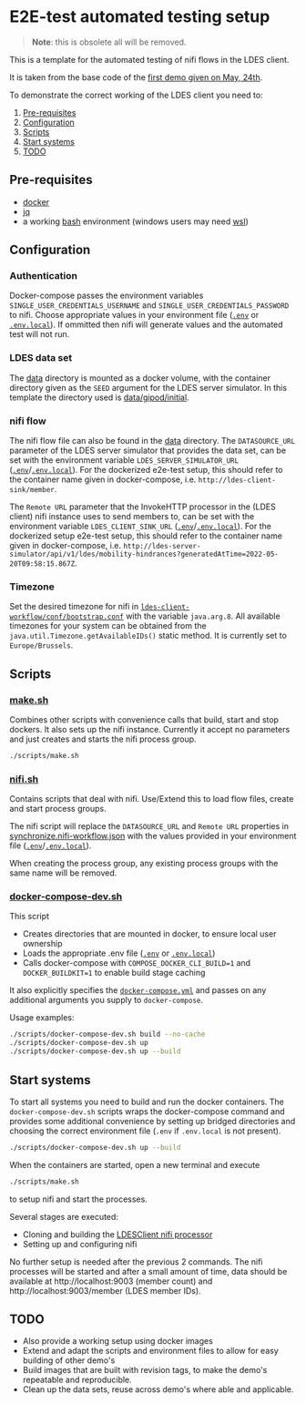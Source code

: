 # E2E-test automated testing setup

> **Note**: this is obsolete all will be removed.

This is a template for the automated testing of nifi flows in the LDES client.

It is taken from the base code of the [first demo given on May, 24th](../20220524.demo-1/README.md).

To demonstrate the correct working of the LDES client you need to:

1. [Pre-requisites](#pre-requisites)
2. [Configuration](#configuration)
3. [Scripts](#scripts)
4. [Start systems](#start-systems)
5. [TODO](#todo)

## Pre-requisites

- [docker](https://www.docker.com/)
- [jq](https://stedolan.github.io/jq/)
- a working [bash](https://www.gnu.org/software/bash/) environment (windows users may need [wsl](https://docs.microsoft.com/en-us/windows/wsl/install))

## Configuration

### Authentication

Docker-compose passes the environment variables `SINGLE_USER_CREDENTIALS_USERNAME` and `SINGLE_USER_CREDENTIALS_PASSWORD` to nifi. Choose appropriate values in your environment file ([`.env`](.env) or [`.env.local`](.env.local)). If ommitted then nifi will generate values and the automated test will not run.

### LDES data set

The [data](data) directory is mounted as a docker volume, with the container directory given as the `SEED` argument for the LDES server simulator. In this template the directory used is [data/gipod/initial](data/gipod/initial).

### nifi flow

The nifi flow file can also be found in the [data](data) directory.
The `DATASOURCE_URL` parameter of the LDES server simulator that provides the data set, can be set with the environment variable `LDES_SERVER_SIMULATOR_URL` ([`.env`](.env)/[`.env.local`](.env.local)). For the dockerized e2e-test setup, this should refer to the container name given in docker-compose, i.e. `http://ldes-client-sink/member`.

The `Remote URL` parameter that the InvokeHTTP processor in the (LDES client) nifi instance uses to send members to, can be set with the environment variable `LDES_CLIENT_SINK_URL` ([`.env`](.env)/[`.env.local`](.env.local)). For the dockerized setup e2e-test setup, this should refer to the container name given in docker-compose, i.e. `http://ldes-server-simulator/api/v1/ldes/mobility-hindrances?generatedAtTime=2022-05-20T09:58:15.867Z`.

### Timezone

Set the desired timezone for nifi in [`ldes-client-workflow/conf/bootstrap.conf`](ldes-client-workflow/conf/bootstrap.conf) with the variable `java.arg.8`. All available timezones for your system can be obtained from the `java.util.Timezone.getAvailableIDs()` static method. It is currently set to `Europe/Brussels`.

## Scripts

### [make.sh](./scripts/make.sh)

Combines other scripts with convenience calls that build, start and stop dockers. It also sets up the nifi instance.
Currently it accept no parameters and just creates and starts the nifi process group.

```bash
./scripts/make.sh
```

### [nifi.sh](./scripts/nifi.sh)

Contains scripts that deal with nifi. Use/Extend this to load flow files, create and start process groups.

The nifi script will replace the `DATASOURCE_URL` and `Remote URL` properties in [synchronize.nifi-workflow.json](./data/synchronize.nifi-workflow.json) with the values provided in your environment file ([`.env`](.env)/[`.env.local`](.env.local)).

When creating the process group, any existing process groups with the same name will be removed.

### [docker-compose-dev.sh](./scripts/docker-compose-dev.sh)

This script
- Creates directories that are mounted in docker, to ensure local user ownership
- Loads the appropriate .env file ([`.env`](.env) or [`.env.local`](.env.local))
- Calls docker-compose with `COMPOSE_DOCKER_CLI_BUILD=1` and `DOCKER_BUILDKIT=1` to enable build stage caching

It also explicitly specifies the [`docker-compose.yml`](docker-compose.yml) and passes on any additional arguments you supply to `docker-compose`.

Usage examples:
```bash
./scripts/docker-compose-dev.sh build --no-cache
./scripts/docker-compose-dev.sh up
./scripts/docker-compose-dev.sh up --build
```

## Start systems

To start all systems you need to build and run the docker containers.
The `docker-compose-dev.sh` scripts wraps the docker-compose command and provides some additional convenience by setting up bridged directories and choosing the correct environment file (`.env` if `.env.local` is not present).

```bash
./scripts/docker-compose-dev.sh up --build
```

When the containers are started, open a new terminal and execute
```bash
./scripts/make.sh
```
to setup nifi and start the processes.

Several stages are executed:
- Cloning and building the [LDESClient nifi processor](https://github.com/Informatievlaanderen/VSDS-LDESClient-nifiProcessor.git)
- Setting up and configuring nifi

No further setup is needed after the previous 2 commands. The nifi processes will be started and after a small amount of time, data should be available at http://localhost:9003 (member count) and http://localhost:9003/member (LDES member IDs).

## TODO
- Also provide a working setup using docker images
- Extend and adapt the scripts and environment files to allow for easy building of other demo's
- Build images that are built with revision tags, to make the demo's repeatable and reproducible.
- Clean up the data sets, reuse across demo's where able and applicable.
